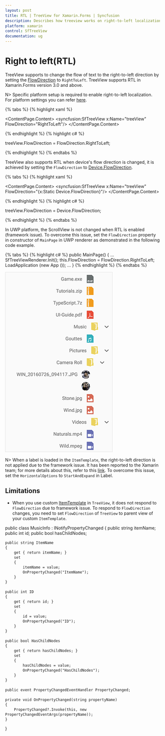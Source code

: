 ```yaml
---
layout: post
title: RTL | TreeView for Xamarin.Forms | Syncfusion
description: Describes how treeview works on right-to-left localization.
platform: xamarin
control: SfTreeView
documentation: ug
---
```


# Right to left(RTL)

TreeView supports to change the flow of text to the right-to-left direction by setting the [FlowDirection](https://docs.microsoft.com/en-us/dotnet/api/xamarin.forms.visualelement.flowdirection?view=xamarin-forms#Xamarin_Forms_VisualElement_FlowDirection) to `RightToLeft`. TreeView supports RTL in Xamarin.Forms version 3.0 and above.

N> Specific platform setup is required to enable right-to-left localization. For platform settings you can refer [here](https://docs.microsoft.com/en-us/xamarin/xamarin-forms/app-fundamentals/localization/right-to-left#platform-setup).

{% tabs %}
{% highlight xaml %}

<ContentPage  xmlns:x="http://schemas.microsoft.com/winfx/2009/xaml"
              xmlns:syncfusion="clr-namespace:Syncfusion.XForms.TreeView;assembly=Syncfusion.SfTreeView.XForms">
    <ContentPage.Content>
       <syncfusion:SfTreeView x:Name="treeView" FlowDirection="RightToLeft"/>
    </ContentPage.Content>
</ContentPage>

{% endhighlight %}
{% highlight c# %}

treeView.FlowDirection = FlowDirection.RightToLeft;

{% endhighlight %}
{% endtabs %}

TreeView also supports RTL when device's flow direction is changed, it is achieved by setting the `FlowDirection` to [Device.FlowDirection](https://docs.microsoft.com/en-us/dotnet/api/xamarin.forms.device.flowdirection?view=xamarin-forms#Xamarin_Forms_Device_FlowDirection).

{% tabs %}
{% highlight xaml %}

<ContentPage  xmlns:x="http://schemas.microsoft.com/winfx/2009/xaml"
              xmlns:syncfusion="clr-namespace:Syncfusion.XForms.TreeView;assembly=Syncfusion.SfTreeView.XForms">
    <ContentPage.Content>
       <syncfusion:SfTreeView x:Name="treeView" FlowDirection="{x:Static Device.FlowDirection}"/>
    </ContentPage.Content>
</ContentPage>

{% endhighlight %}
{% highlight c# %}

treeView.FlowDirection = Device.FlowDirection;

{% endhighlight %}
{% endtabs %}

In UWP platform, the ScrollView is not changed when RTL is enabled (framework issue). To overcome this issue, set the `FlowDirection` property in constructor of `MainPage` in UWP renderer as demonstrated in the following code example.

{% tabs %}
{% highlight c# %}
public MainPage()
{
    …
    SfTreeViewRenderer.Init();
    this.FlowDirection = FlowDirection.RightToLeft;
    LoadApplication (new App ());
    …
}
{% endhighlight %} 
{% endtabs %}

![Xamarin Forms TreeView with right to left](TreeView_images/Right-To-Left-Xamarin-Forms-TreeView.png)

N> When a label is loaded in the `ItemTemplate`, the right-to-left direction is not applied due to the framework issue. It has been reported to the Xamarin team; for more details about this, refer to this [link](https://github.com/xamarin/Xamarin.Forms/issues/3611). To overcome this issue, set the `HorizontalOptions` to `StartAndExpand` in Label.

## Limitations

* When you use custom [ItemTemplate](https://help.syncfusion.com/cr/xamarin/Syncfusion.SfTreeView.XForms~Syncfusion.XForms.TreeView.SfTreeView~ItemTemplate.html) in `TreeView`, it does not respond to `FlowDirection` due to framework issue. To respond to `FlowDirection` changes, you need to set `FlowDirection` of `TreeView` to parent view of your custom `ItemTemplate`.

public class MusicInfo : INotifyPropertyChanged
{
    public string itemName;
    public int id;
    public bool hasChildNodes;

    public string ItemName
    {
        get { return itemName; }
        set
        {
            itemName = value;
            OnPropertyChanged("ItemName");
        }
    }

    public int ID
    {
        get { return id; }
        set
        {
            id = value;
            OnPropertyChanged("ID");
        }
    }

    public bool HasChildNodes
    {
        get { return hasChildNodes; }
        set
        {
            hasChildNodes = value;
            OnPropertyChanged("HasChildNodes");
        }
    }

    public event PropertyChangedEventHandler PropertyChanged;

    private void OnPropertyChanged(string propertyName)
    {
        PropertyChanged?.Invoke(this, new PropertyChangedEventArgs(propertyName));
    }
}